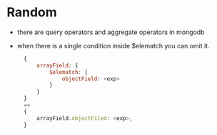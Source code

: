 # Random

- there are query operators and aggregate operators in mongodb
- when there is a single condition inside $elematch you can omit it.

  ```js
    {
        arrayField: {
            $elematch: {
                objectField: <exp>
            }
        }
    }
    ==
    {
        arrayField.objectFiled: <exp>,
    }

  ```
